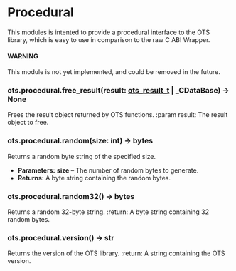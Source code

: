 # Procedural

This modules is intented to provide a procedural interface to the OTS library,
which is easy to use in comparison to the raw C ABI Wrapper.

#### WARNING
This module is not yet implemented, and could be removed in the future.

### ots.procedural.free_result(result: [ots_result_t](raw.md#ots.raw.ots_result_t) | \_CDataBase) → None

Frees the result object returned by OTS functions.
:param result: The result object to free.

### ots.procedural.random(size: int) → bytes

Returns a random byte string of the specified size.

* **Parameters:**
  **size** – The number of random bytes to generate.
* **Returns:**
  A byte string containing the random bytes.

### ots.procedural.random32() → bytes

Returns a random 32-byte string.
:return: A byte string containing 32 random bytes.

### ots.procedural.version() → str

Returns the version of the OTS library.
:return: A string containing the OTS version.
